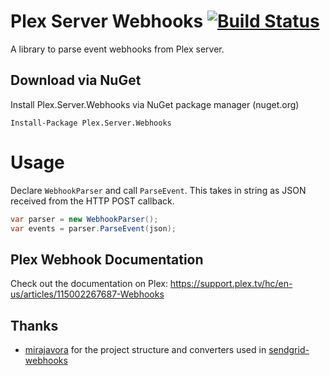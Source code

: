 # Plex Server Webhooks [![Build Status](https://travis-ci.org/Hinni/plex-server-webhooks.svg?branch=master)](https://travis-ci.org/Hinni/plex-server-webhooks)

A library to parse event webhooks from Plex server.

## Download via NuGet
Install Plex.Server.Webhooks via NuGet package manager (nuget.org)

	Install-Package Plex.Server.Webhooks

# Usage

Declare `WebhookParser` and call `ParseEvent`. This takes in string as JSON received from the HTTP POST callback.
```csharp
var parser = new WebhookParser();
var events = parser.ParseEvent(json);
```

## Plex Webhook Documentation

Check out the documentation on Plex:
https://support.plex.tv/hc/en-us/articles/115002267687-Webhooks

## Thanks

* [mirajavora](https://github.com/mirajavora) for the project structure and converters used in [sendgrid-webhooks](https://github.com/mirajavora/sendgrid-webhooks)
